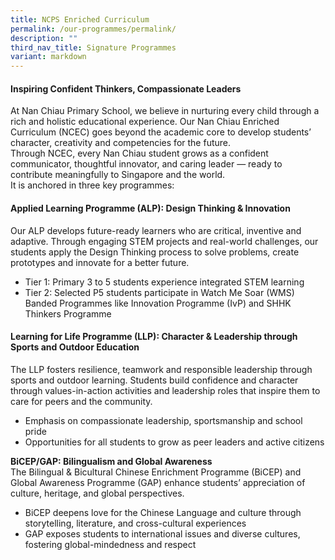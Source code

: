 ```yaml
---
title: NCPS Enriched Curriculum
permalink: /our-programmes/permalink/
description: ""
third_nav_title: Signature Programmes
variant: markdown
---
```

#### Inspiring Confident Thinkers, Compassionate Leaders
At Nan Chiau Primary School, we believe in nurturing every child through a rich and holistic educational experience. Our Nan Chiau Enriched Curriculum (NCEC) goes beyond the academic core to develop students’ character, creativity and competencies for the future.<br>
Through NCEC, every Nan Chiau student grows as a confident communicator, thoughtful innovator, and caring leader — ready to contribute meaningfully to Singapore and the world.<br>
It is anchored in three key programmes:

#### Applied Learning Programme (ALP): Design Thinking &amp; Innovation
Our ALP develops future-ready learners who are critical, inventive and adaptive. Through engaging STEM projects and real-world challenges, our students apply the Design Thinking process to solve problems, create prototypes and innovate for a better future.<br>
* Tier 1: Primary 3 to 5 students experience integrated STEM learning
* Tier 2: Selected P5 students participate in Watch Me Soar (WMS) Banded Programmes like Innovation Programme (IvP) and SHHK Thinkers Programme

#### Learning for Life Programme (LLP): Character &amp; Leadership through Sports and Outdoor Education
The LLP fosters resilience, teamwork and responsible leadership through sports and outdoor learning. Students build confidence and character through values-in-action activities and leadership roles that inspire them to care for peers and the community.
* Emphasis on compassionate leadership, sportsmanship and school pride
* Opportunities for all students to grow as peer leaders and active citizens

**BiCEP/GAP: Bilingualism and Global Awareness**<br>
The Bilingual &amp; Bicultural Chinese Enrichment Programme (BiCEP) and Global Awareness Programme (GAP) enhance students’ appreciation of culture, heritage, and global perspectives.
* BiCEP deepens love for the Chinese Language and culture through storytelling, literature, and cross-cultural experiences
* GAP exposes students to international issues and diverse cultures, fostering global-mindedness and respect